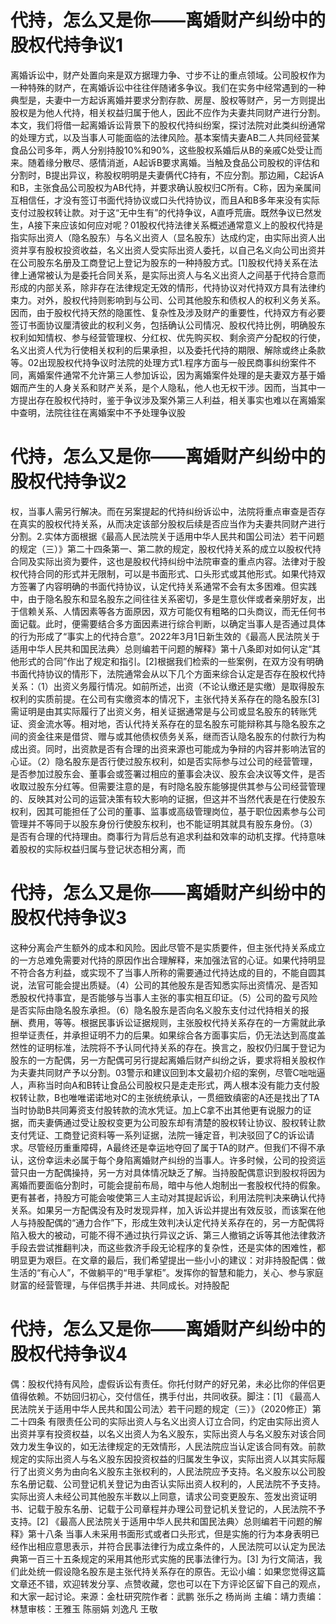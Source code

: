 # 代持，怎么又是你——离婚财产纠纷中的股权代持争议1

离婚诉讼中，财产处置向来是双方据理力争、寸步不让的重点领域。公司股权作为一种特殊的财产，在离婚诉讼中往往伴随诸多争议。我们在实务中经常遇到的一种典型是，夫妻中一方起诉离婚并要求分割存款、房屋、股权等财产，另一方则提出股权是为他人代持，相关权益归属于他人，因此不应作为夫妻共同财产进行分割。本文，我们将借一起离婚诉讼背景下的股权代持纠纷案，探讨法院对此类纠纷通常的处理方式，以及当事人可能面临的法律风险。基本案情夫妻AB二人共同经营某食品公司多年，两人分别持股10%和90%，这些股权系婚后从B的亲戚C处受让而来。随着缘分散尽、感情消逝，A起诉B要求离婚。当触及食品公司股权的评估和分割时，B提出异议，称股权明明是夫妻俩代C持有，不应分割。那边厢，C起诉A和B，主张食品公司股权为AB代持，并要求确认股权归C所有。C称，因为亲属间互相信任，才没有签订书面代持协议或口头代持协议，而且A和B多年来没有实际支付过股权转让款。对于这“无中生有”的代持争议，A直呼荒唐。既然争议已然发生，A接下来应该如何应对呢？01股权代持法律关系概述通常意义上的股权代持是指实际出资人（隐名股东）与名义出资人（显名股东）达成约定，由实际出资人出资并享有股权投资收益，名义出资人受实际出资人委托，以自己名义向公司出资并在公司股东名册及工商登记上登记为股东的一种持股方式。[1]股权代持关系在法律上通常被认为是委托合同关系，是实际出资人与名义出资人之间基于代持合意而形成的内部关系，除非存在法律规定无效的情形，代持协议对代持双方具有法律约束力。对外，股权代持则影响到与公司、公司其他股东和债权人的权利义务关系。因而，由于股权代持天然的隐匿性、复杂性及涉及财产的重要性，代持双方有必要签订书面协议厘清彼此的权利义务，包括确认公司情况、股权代持比例，明确股东权利如知情权、参与经营管理权、分红权、优先购买权、剩余资产分配权的行使，名义出资人代为行使相关权利的后果承担，以及委托代持的期限、解除或终止条款等。02出现股权代持争议时法院的处理方式1.程序方面与一般民商事纠纷案件不同，离婚案件通常不允许第三人参加诉讼，因为离婚案件处理的是夫妻双方基于婚姻而产生的人身关系和财产关系，是个人隐私，他人也无权干涉。因而，当其中一方提出存在股权代持时，鉴于争议涉及案外第三人利益，相关事实也难以在离婚案中查明，法院往往在离婚案中不予处理争议股

# 代持，怎么又是你——离婚财产纠纷中的股权代持争议2

权，当事人需另行解决。而在另案提起的代持纠纷诉讼中，法院将重点审查是否存在真实的股权代持关系，从而决定该部分股权后续是否应当作为夫妻共同财产进行分割。2.实体方面根据《最高人民法院关于适用中华人民共和国公司法〉若干问题的规定（三）》第二十四条第一、第二款的规定，股权代持关系的成立以股权代持合同及实际出资为要件，这也是股权代持纠纷中法院审查的重点内容。法律对于股权代持合同的形式并无限制，可以是书面形式、口头形式或其他形式。如果代持双方签署了内容明确的书面代持协议，认定代持关系通常不会有太多困难。但实践中，由于隐名股东和显名股东之间往往关系密切，多是生意伙伴或者亲朋好友，出于信赖关系、人情因素等各方面原因，双方可能仅有粗略的口头商议，而无任何书面记载。此时，便需要结合多方面因素进行综合判断，以确定当事人是否通过具体的行为形成了“事实上的代持合意”。2022年3月1日新生效的《最高人民法院关于适用中华人民共和国民法典〉总则编若干问题的解释》第十八条即对如何认定“其他形式的合同”作出了规定和指引。[2]根据我们检索的一些案例，在双方没有明确书面代持协议的情形下，法院通常会从以下几个方面来综合认定是否存在股权代持关系：（1）出资义务履行情况。如前所述，出资（不论认缴还是实缴）是取得股东权利的实质前提。在公司有实缴资本的情况下，主张代持关系存在的隐名股东[3]需证明是由其实际履行了出资义务，相关证据通常是与公司或显名股东的转账凭证、资金流水等。相对地，否认代持关系存在的显名股东可能辩称其与隐名股东之间的资金往来是借贷、赠与或其他债权债务关系，继而否认隐名股东的付款行为构成出资。同时，出资款是否有合理的出资来源也可能成为争辩的内容并影响法官的心证。（2）隐名股东是否行使过股东权利，如是否实际参与过公司的经营管理，是否参加过股东会、董事会或签署过相应的董事会决议、股东会决议等文件，是否收取过股东分红等。但需要注意的是，有时隐名股东能够提供其参与公司经营管理的、反映其对公司的运营决策有较大影响的证据，但这并不当然代表是在行使股东权利，因其可能担任了公司的董事、监事或高级管理岗位，基于职位因素参与公司管理并不等同于以股东身份行使股东权利，也不能证明其就具有股东身份。（3）是否有合理的代持理由。商事行为背后总有追求利益和效率的动机支撑。代持意味着股权的实际权益归属与登记状态相分离，而

# 代持，怎么又是你——离婚财产纠纷中的股权代持争议3

这种分离会产生额外的成本和风险。因此尽管不是实质要件，但主张代持关系成立的一方总难免需要对代持的原因作出合理解释，来加强法官的心证。如果代持明显不符合各方利益，或实现不了当事人所称的需要通过代持达成的目的，不能自圆其说，法官可能会提出质疑。（4）公司的其他股东是否知悉实际出资情况、是否知悉股权代持事宜，是否能够与当事人主张的事实相互印证。（5）公司的盈亏风险是否实际由隐名股东承担。（6）隐名股东是否向名义股东支付过代持相关的报酬、费用，等等。根据民事诉讼证据规则，主张股权代持关系存在的一方需就此承担举证责任，并承担证明不力的后果。如果综合各方面事实后，仍无法达到高度盖然性的证明标准，法院将不予认同代持关系的存在。换言之，股权仍归属于登记为股东的一方配偶，另一方配偶可另行提起离婚后财产纠纷之诉，要求将相关股权作为夫妻共同财产予以分割。03警示和建议回到本文最初介绍的案例，尽管C咄咄逼人，声称当时向A和B转让食品公司股权只是走走形式，两人根本没有能力支付股权转让款，B也唯唯诺诺地对C的主张统统承认，一贯细致缜密的A还是找出了TA当时协助B共同筹资支付股转款的流水凭证。加上C拿不出其他更有说服力的证据，而夫妻俩通过受让股权变更为公司股东却有清楚的股权转让协议、股权转让款支付凭证、工商登记资料等一系列证据，法院一锤定音，判决驳回了C的诉讼请求。尽管经历重重障碍，A最终还是幸运地夺回了属于TA的财产。但我们不得不承认，这份幸运未必属于每个身陷离婚财产纠纷的当事人。许多时候，公司的投资运营只由一方配偶操持，另一方对具体情况缺乏了解。当持股配偶意识到股权将因为离婚而要面临分割时，可能会提前布局，暗中与他人炮制出一套股权代持的假象。更有甚者，持股方可能会唆使第三人主动对其提起诉讼，利用法院判决来确认代持关系。如果另一方配偶没有及时发现异样，加入诉讼并提出有效反驳，而该案在他人与持股配偶的“通力合作”下，形成生效判决认定代持关系存在的，另一方配偶将陷入极大的被动，可能不得不通过执行异议之诉、第三人撤销之诉等其他法律救济手段去尝试推翻判决，而这些救济手段无论程序的复杂性，还是实体的困难性，都明显更为艰巨。在文章的最后，我们希望提出一些小小的建议：对非持股配偶：做生活的“有心人”，不做躺平的“甩手掌柜”。发挥你的智慧和能力，关心、参与家庭财富的经营管理，与伴侣携手并进、共同成长。对持股配

# 代持，怎么又是你——离婚财产纠纷中的股权代持争议4

偶：股权代持有风险，虚假诉讼有责任。你托付财产的好兄弟，未必比你的伴侣更值得依赖。不妨回归初心，交付信任，携手付出，共同收获。脚注：[1] 《最高人民法院关于适用中华人民共和国公司法〉若干问题的规定（三）》（2020修正）第二十四条   有限责任公司的实际出资人与名义出资人订立合同，约定由实际出资人出资并享有投资权益，以名义出资人为名义股东，实际出资人与名义股东对该合同效力发生争议的，如无法律规定的无效情形，人民法院应当认定该合同有效。前款规定的实际出资人与名义股东因投资权益的归属发生争议，实际出资人以其实际履行了出资义务为由向名义股东主张权利的，人民法院应予支持。名义股东以公司股东名册记载、公司登记机关登记为由否认实际出资人权利的，人民法院不予支持。实际出资人未经公司其他股东半数以上同意，请求公司变更股东、签发出资证明书、记载于股东名册、记载于公司章程并办理公司登记机关登记的，人民法院不予支持。[2] 《最高人民法院关于适用中华人民共和国民法典〉总则编若干问题的解释》第十八条   当事人未采用书面形式或者口头形式，但是实施的行为本身表明已经作出相应意思表示，并符合民事法律行为成立条件的，人民法院可以认定为民法典第一百三十五条规定的采用其他形式实施的民事法律行为。[3] 为行文简洁，我们此处统一假设隐名股东是主张代持关系存在的原告。无讼小编：如果您觉得这篇文章还不错，欢迎转发分享、点赞收藏，您也可以在下方评论区留下自己的观点，和大家一起讨论。来源：金杜研究院作者：武鹏 张乐之 杨尚尚  主编：靖力责编：林慧审核：王雅玉 陈丽娟 刘逸凡 王敬

